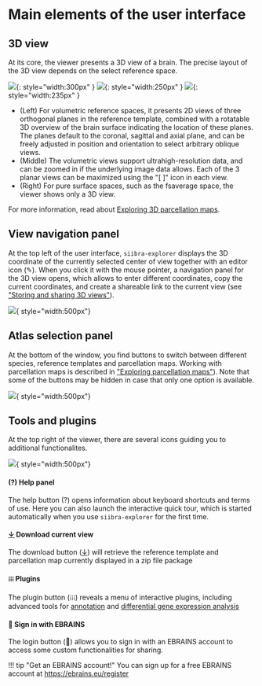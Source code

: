 # Main elements of the user interface

## 3D view 
At its core, the viewer presents a 3D view of a brain. 
The precise layout of the 3D view depends on the select reference space. 

![](https://data-proxy.ebrains.eu/api/v1/buckets/reference-atlas-data/static/siibra-explorer-waxholm.png){: style="width:300px" }
![](https://data-proxy.ebrains.eu/api/v1/buckets/reference-atlas-data/static/siibra-explorer-v1border.png){: style="width:250px" } 
![](https://data-proxy.ebrains.eu/api/v1/buckets/reference-atlas-data/static/siibra-explorer-surfaceview.png){: style="width:235px" }

- (Left) For volumetric reference spaces, it presents 2D views of three orthogonal planes in the reference template, combined with a rotatable 3D overview of the brain surface indicating the location of these planes. The planes default to the coronal, sagittal and axial plane, and can be freely adjusted in position and orientation to select arbitrary oblique views. 
- (Middle) The volumetric views support ultrahigh-resolution data, and can be zoomed in if the underlying image data allows. Each of the 3 planar views can be maximized using the "[ ]" icon in each view.
- (Right) For pure surface spaces, such as the fsaverage space, the viewer shows only a 3D view.

For more information, read about [Exploring 3D parcellation maps](../basics/exploring_3d_parcellation_maps.md).


## View navigation panel
At the top left of the user interface, `siibra-explorer` displays the 3D coordinate of the currently selected center of view together with an editor icon (✎). When you click it with the mouse pointer, a navigation panel for the 3D view opens, which allows to enter different coordinates, copy the current coordinates, and create a shareable link to the current view (see ["Storing and sharing 3D views"](../basics/storing_and_sharing_3d_views.md)).

![](https://data-proxy.ebrains.eu/api/v1/buckets/reference-atlas-data/static/siibra-explorer-navigation.png){ style="width:500px"}

## Atlas selection panel

At the bottom of the window, you find buttons to switch between different species, reference templates and parcellation maps.
Working with parcellation maps is described in ["Exploring parcellation maps"](../basics/exploring_3d_parcellation_maps.md)). 
Note that some of the buttons may be hidden in case that only one option is available.

![](https://data-proxy.ebrains.eu/api/v1/buckets/reference-atlas-data/static/siibra-explorer-chips.png){ style="width:500px"}

## Tools and plugins

At the top right of the viewer, there are several icons guiding you to additional functionalites.

![](https://data-proxy.ebrains.eu/api/v1/buckets/reference-atlas-data/static/siibra-explorer-tools.png){ style="width:500px"}

#### (?) Help panel
The help button (?) opens information about keyboard shortcuts and terms of use. Here you can also launch the interactive quick tour, which is started automatically when you use `siibra-explorer` for the first time.

#### <u>↓</u> Download current view 
The download button (<u>↓</u>) will retrieve the reference template and parcellation map currently displayed in a zip file package

#### ᎒᎒᎒ Plugins
The plugin button (᎒᎒᎒) reveals a menu of interactive plugins, including advanced tools for [annotation](../advanced/annotating_structures.md) and [differential gene expression analysis](../advanced/differential_gene_expression_analysis.md)

#### 👤 Sign in with EBRAINS
The login button (👤) allows you to sign in with an EBRAINS account to access some custom functionalities for sharing. 

!!! tip "Get an EBRAINS account!"
	You can sign up for a free EBRAINS account at <https://ebrains.eu/register>

